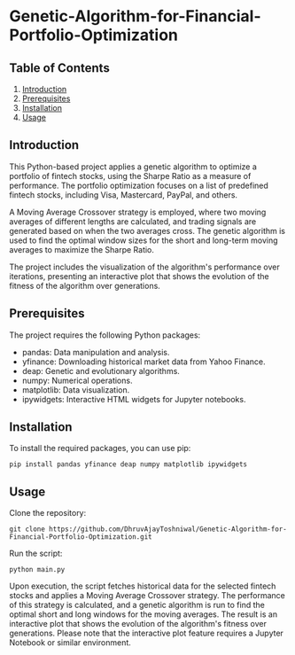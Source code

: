 # Genetic-Algorithm-for-Financial-Portfolio-Optimization

## Table of Contents
1. [Introduction](#introduction)
2. [Prerequisites](#prerequisites)
3. [Installation](#installation)
4. [Usage](#usage)

## Introduction

This Python-based project applies a genetic algorithm to optimize a portfolio of fintech stocks, using the Sharpe Ratio as a measure of performance. The portfolio optimization focuses on a list of predefined fintech stocks, including Visa, Mastercard, PayPal, and others.

A Moving Average Crossover strategy is employed, where two moving averages of different lengths are calculated, and trading signals are generated based on when the two averages cross. The genetic algorithm is used to find the optimal window sizes for the short and long-term moving averages to maximize the Sharpe Ratio.

The project includes the visualization of the algorithm's performance over iterations, presenting an interactive plot that shows the evolution of the fitness of the algorithm over generations.

## Prerequisites

The project requires the following Python packages:
- pandas: Data manipulation and analysis.
- yfinance: Downloading historical market data from Yahoo Finance.
- deap: Genetic and evolutionary algorithms.
- numpy: Numerical operations.
- matplotlib: Data visualization.
- ipywidgets: Interactive HTML widgets for Jupyter notebooks.

## Installation

To install the required packages, you can use pip:
```shell
pip install pandas yfinance deap numpy matplotlib ipywidgets
```
## Usage
Clone the repository:
```shell
git clone https://github.com/DhruvAjayToshniwal/Genetic-Algorithm-for-Financial-Portfolio-Optimization.git
```
Run the script:
```shell
python main.py
```
Upon execution, the script fetches historical data for the selected fintech stocks and applies a Moving Average Crossover strategy. The performance of this strategy is calculated, and a genetic algorithm is run to find the optimal short and long windows for the moving averages. The result is an interactive plot that shows the evolution of the algorithm's fitness over generations. Please note that the interactive plot feature requires a Jupyter Notebook or similar environment.


